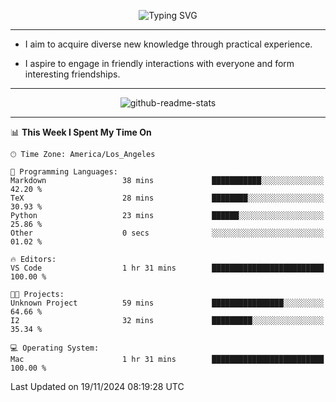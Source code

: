 <p align="center">
  <img src="https://readme-typing-svg.demolab.com?font=Fira+Code&weight=500&size=32&duration=2500&pause=1600&center=true&vCenter=true&random=false&width=1024&height=64&lines=Hi+there+%F0%9F%91%8B;I'm+delighted+you+could+make+it+here+%F0%9F%8E%89;I'm+Harry%2C+a+college+student+still+finding+my+way" alt="Typing SVG" />
</p>


---


- I aim to acquire diverse new knowledge through practical experience.

- I aspire to engage in friendly interactions with everyone and form interesting friendships.


---


<p align="center">
  <img src="https://github-readme-stats.vercel.app/api?username=Harry-Jing&show_icons=true" alt="github-readme-stats"/>
</p>


---

<!--START_SECTION:waka-->
📊 **This Week I Spent My Time On** 

```text
🕑︎ Time Zone: America/Los_Angeles

💬 Programming Languages: 
Markdown                 38 mins             ███████████░░░░░░░░░░░░░░   42.20 % 
TeX                      28 mins             ████████░░░░░░░░░░░░░░░░░   30.93 % 
Python                   23 mins             ██████░░░░░░░░░░░░░░░░░░░   25.86 % 
Other                    0 secs              ░░░░░░░░░░░░░░░░░░░░░░░░░   01.02 % 

🔥 Editors: 
VS Code                  1 hr 31 mins        █████████████████████████   100.00 % 

🐱‍💻 Projects: 
Unknown Project          59 mins             ████████████████░░░░░░░░░   64.66 % 
I2                       32 mins             █████████░░░░░░░░░░░░░░░░   35.34 % 

💻 Operating System: 
Mac                      1 hr 31 mins        █████████████████████████   100.00 % 
```


 Last Updated on 19/11/2024 08:19:28 UTC
<!--END_SECTION:waka-->

